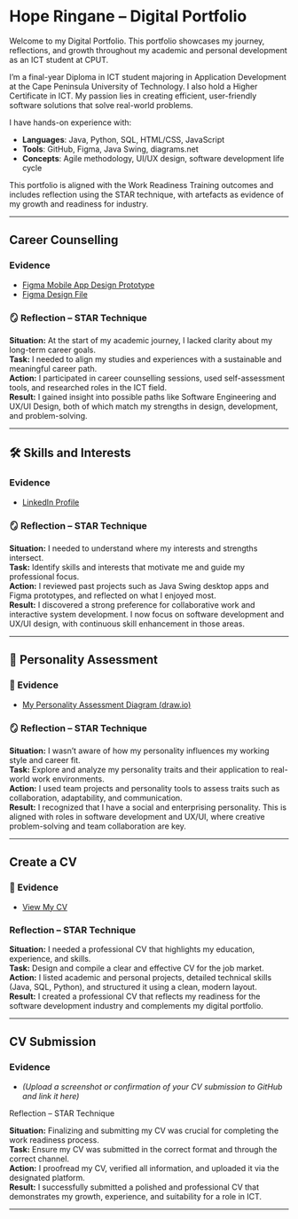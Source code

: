 # Hope Ringane – Digital Portfolio

Welcome to my Digital Portfolio. This portfolio showcases my journey, reflections, and growth throughout my academic and personal development as an ICT student at CPUT.

I’m a final-year Diploma in ICT student majoring in Application Development at the Cape Peninsula University of Technology. I also hold a Higher Certificate in ICT. My passion lies in creating efficient, user-friendly software solutions that solve real-world problems.

I have hands-on experience with:
- **Languages**: Java, Python, SQL, HTML/CSS, JavaScript  
- **Tools**: GitHub, Figma, Java Swing, diagrams.net  
- **Concepts**: Agile methodology, UI/UX design, software development life cycle

This portfolio is aligned with the Work Readiness Training outcomes and includes reflection using the STAR technique, with artefacts as evidence of my growth and readiness for industry.

---

##  Career Counselling

### Evidence
- [Figma Mobile App Design Prototype](https://www.figma.com/proto/wL0FdUYDzaqjeKUSizzM2e/Untitled?node-id=0-1&t=GLrSWobAzTrSimU1-1)
- [Figma Design File](https://www.figma.com/design/wL0FdUYDzaqjeKUSizzM2e/Untitled?node-id=0-1&m=dev&t=GLrSWobAzTrSimU1-1)

### 🪞 Reflection – STAR Technique

**Situation:** At the start of my academic journey, I lacked clarity about my long-term career goals.  
**Task:** I needed to align my studies and experiences with a sustainable and meaningful career path.  
**Action:** I participated in career counselling sessions, used self-assessment tools, and researched roles in the ICT field.  
**Result:** I gained insight into possible paths like Software Engineering and UX/UI Design, both of which match my strengths in design, development, and problem-solving.

---

## 🛠️ Skills and Interests

### Evidence
- [LinkedIn Profile](https://www.linkedin.com/in/hope-nthembho-05600319a/)

### 🪞 Reflection – STAR Technique

**Situation:** I needed to understand where my interests and strengths intersect.  
**Task:** Identify skills and interests that motivate me and guide my professional focus.  
**Action:** I reviewed past projects such as Java Swing desktop apps and Figma prototypes, and reflected on what I enjoyed most.  
**Result:** I discovered a strong preference for collaborative work and interactive system development. I now focus on software development and UX/UI design, with continuous skill enhancement in those areas.

---

## 🧠 Personality Assessment

### 📁 Evidence
- [My Personality Assessment Diagram (draw.io)](https://app.diagrams.net/#G1wEq-g0emj2ob9DKTSIwrF-O_jWnJwR3K#%7B%22pageId%22%3A%22C5RBs43oDa-KdzZeNtuy%22%7D)

### 🪞 Reflection – STAR Technique

**Situation:** I wasn’t aware of how my personality influences my working style and career fit.  
**Task:** Explore and analyze my personality traits and their application to real-world work environments.  
**Action:** I used team projects and personality tools to assess traits such as collaboration, adaptability, and communication.  
**Result:** I recognized that I have a social and enterprising personality. This is aligned with roles in software development and UX/UI, where creative problem-solving and team collaboration are key.

---

## Create a CV

### 📁 Evidence
- [View My CV](assets/Hope_Ringane_CV.pdf)

### Reflection – STAR Technique

**Situation:** I needed a professional CV that highlights my education, experience, and skills.  
**Task:** Design and compile a clear and effective CV for the job market.  
**Action:** I listed academic and personal projects, detailed technical skills (Java, SQL, Python), and structured it using a clean, modern layout.  
**Result:** I created a professional CV that reflects my readiness for the software development industry and complements my digital portfolio.

---

## CV Submission

###  Evidence
- *(Upload a screenshot or confirmation of your CV submission to GitHub and link it here)*

Reflection – STAR Technique

**Situation:** Finalizing and submitting my CV was crucial for completing the work readiness process.  
**Task:** Ensure my CV was submitted in the correct format and through the correct channel.  
**Action:** I proofread my CV, verified all information, and uploaded it via the designated platform.  
**Result:** I successfully submitted a polished and professional CV that demonstrates my growth, experience, and suitability for a role in ICT.

---



